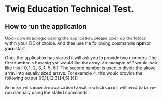 # Twig Education Technical Test.

## How to run the application

Upon downloading/cloaning the application, please open up the folder within your IDE of choice. And then use the following command/s **npm** or **yarn** start.

Once the application has started it will ask you to provide two numbers. The first number is how big you would like the array. An example of 7 would look like this [ 0, 1, 2, 3, 4, 5, 6 ].
The second number is used to divide the above array into equally sized arrays. For example 4, this would provide the following output [[0,1],[2,3],[4,5],[6]]

An error will cause the application to exit in which case it will need to be re-run manually using the stated commands.
